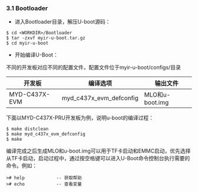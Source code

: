 ### 3.1 Bootloader

* 进入Bootloader目录，解压U-boot源码：

```
$ cd <WORKDIR>/Bootloader
$ tar -zxvf myir-u-boot.tar.gz
$ cd myir-u-boot
```

* 开始编译U-Boot：  

不同的开发板对应不同的配置文件，配置文件位于myir-u-boot/configs/目录

| 开发板 | 编译选项 | 输出文件 |
| --- | --- | --- |
| MYD-C437X-EVM | myd\_c437x\_evm\_defconfig | MLO和u-boot.img |

下面以MYD-C437X-PRU开发板为例，说明u-boot的编译过程：

```
$ make distclean
$ make myd_c437x_evm_defconfig
$ make
```

编译完成之后生成MLO和u-boot.img可以用于TF卡启动和EMMC启动，优先选择从TF卡启动，启动过程中，通过按空格键可以进入U-Boot命令控制台执行需要的命令。例如：

```
># help            -- 获取帮助
># echo            -- 查看变量
```




